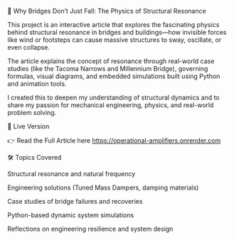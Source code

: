 📘 Why Bridges Don’t Just Fall: The Physics of Structural Resonance

This project is an interactive article that explores the fascinating physics behind structural resonance in bridges and buildings—how invisible forces like wind or footsteps can cause massive structures to sway, oscillate, or even collapse.

The article explains the concept of resonance through real-world case studies (like the Tacoma Narrows and Millennium Bridge), governing formulas, visual diagrams, and embedded simulations built using Python and animation tools.

I created this to deepen my understanding of structural dynamics and to share my passion for mechanical engineering, physics, and real-world problem solving.

🔗 Live Version

👉 Read the Full Article here https://operational-amplifiers.onrender.com

🛠️ Topics Covered

Structural resonance and natural frequency

Engineering solutions (Tuned Mass Dampers, damping materials)

Case studies of bridge failures and recoveries

Python-based dynamic system simulations

Reflections on engineering resilience and system design
